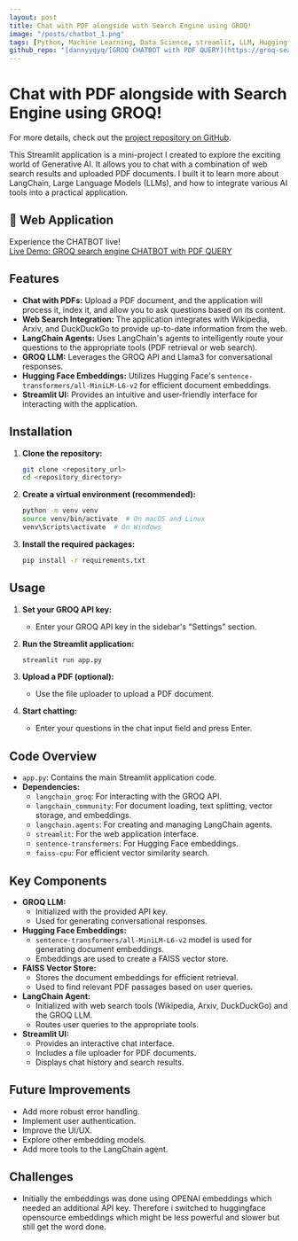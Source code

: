 ```yaml
---
layout: post
title: Chat with PDF alongside with Search Engine using GROQ!
image: "/posts/chatbot_1.png"
tags: [Python, Machine Learning, Data Science, streamlit, LLM, Huggingface, GROQ, LangChain, Search Engine]
github_repo: "[dannyyqyq/[GROQ CHATBOT with PDF QUERY](https://groq-searchengine-and-pdf.streamlit.app/)](https://github.com/dannyyqyq/F/blob/main/README.md)"
---
```


# Chat with PDF alongside with Search Engine using GROQ! 

For more details, check out the [project repository on GitHub](https://github.com/dannyyqyq/qroq_search_engine_chatbot_pdf/blob/main/README.md).

This Streamlit application is a mini-project I created to explore the exciting world of Generative AI. It allows you to chat with a combination of web search results and uploaded PDF documents. I built it to learn more about LangChain, Large Language Models (LLMs), and how to integrate various AI tools into a practical application.

## 🚀 Web Application
Experience the CHATBOT live!  
[Live Demo: GROQ search engine CHATBOT with PDF QUERY](https://groq-searchengine-and-pdf.streamlit.app/)

## Features

-   **Chat with PDFs:** Upload a PDF document, and the application will process it, index it, and allow you to ask questions based on its content.
-   **Web Search Integration:** The application integrates with Wikipedia, Arxiv, and DuckDuckGo to provide up-to-date information from the web.
-   **LangChain Agents:** Uses LangChain's agents to intelligently route your questions to the appropriate tools (PDF retrieval or web search).
-   **GROQ LLM:** Leverages the GROQ API and Llama3 for conversational responses.
-   **Hugging Face Embeddings:** Utilizes Hugging Face's `sentence-transformers/all-MiniLM-L6-v2` for efficient document embeddings.
-   **Streamlit UI:** Provides an intuitive and user-friendly interface for interacting with the application.

## Installation

1.  **Clone the repository:**

    ```bash
    git clone <repository_url>
    cd <repository_directory>
    ```

2.  **Create a virtual environment (recommended):**

    ```bash
    python -m venv venv
    source venv/bin/activate  # On macOS and Linux
    venv\Scripts\activate  # On Windows
    ```

3.  **Install the required packages:**

    ```bash
    pip install -r requirements.txt
    ```

## Usage

1.  **Set your GROQ API key:**
    * Enter your GROQ API key in the sidebar's "Settings" section.

2.  **Run the Streamlit application:**

    ```bash
    streamlit run app.py
    ```

3.  **Upload a PDF (optional):**
    * Use the file uploader to upload a PDF document.

4.  **Start chatting:**
    * Enter your questions in the chat input field and press Enter.

## Code Overview

-   `app.py`: Contains the main Streamlit application code.
-   **Dependencies:**
    -   `langchain_groq`: For interacting with the GROQ API.
    -   `langchain_community`: For document loading, text splitting, vector storage, and embeddings.
    -   `langchain.agents`: For creating and managing LangChain agents.
    -   `streamlit`: For the web application interface.
    -   `sentence-transformers`: For Hugging Face embeddings.
    -   `faiss-cpu`: For efficient vector similarity search.

## Key Components

-   **GROQ LLM:**
    -   Initialized with the provided API key.
    -   Used for generating conversational responses.
-   **Hugging Face Embeddings:**
    -   `sentence-transformers/all-MiniLM-L6-v2` model is used for generating document embeddings.
    -   Embeddings are used to create a FAISS vector store.
-   **FAISS Vector Store:**
    -   Stores the document embeddings for efficient retrieval.
    -   Used to find relevant PDF passages based on user queries.
-   **LangChain Agent:**
    -   Initialized with web search tools (Wikipedia, Arxiv, DuckDuckGo) and the GROQ LLM.
    -   Routes user queries to the appropriate tools.
-   **Streamlit UI:**
    -   Provides an interactive chat interface.
    -   Includes a file uploader for PDF documents.
    -   Displays chat history and search results.

## Future Improvements

-   Add more robust error handling.
-   Implement user authentication.
-   Improve the UI/UX.
-   Explore other embedding models.
-   Add more tools to the LangChain agent.

## Challenges
- Initially the embeddings was done using OPENAI embeddings which needed an additional API key. Therefore i switched to huggingface opensource embeddings which might be less powerful and slower but still get the word done.
